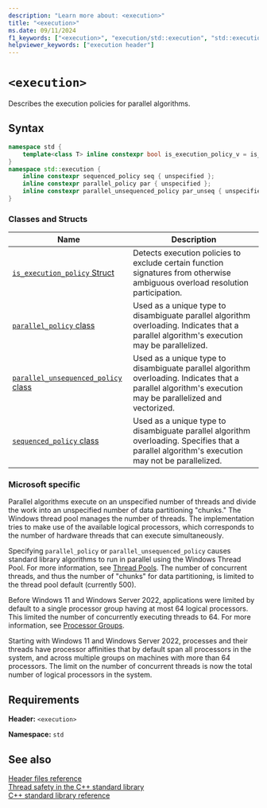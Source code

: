 ```yaml
---
description: "Learn more about: <execution>"
title: "<execution>"
ms.date: 09/11/2024
f1_keywords: ["<execution>", "execution/std::execution", "std::execution"]
helpviewer_keywords: ["execution header"]
---
```

# `<execution>`

Describes the execution policies for parallel algorithms.

## Syntax

```cpp
namespace std {
    template<class T> inline constexpr bool is_execution_policy_v = is_execution_policy<T>::value;
}
namespace std::execution {
    inline constexpr sequenced_policy seq { unspecified };
    inline constexpr parallel_policy par { unspecified };
    inline constexpr parallel_unsequenced_policy par_unseq { unspecified };
}
```

### Classes and Structs

|Name|Description|
|-|-|
|[`is_execution_policy` Struct](is-execution-policy-struct.md)|Detects execution policies to exclude certain function signatures from otherwise ambiguous overload resolution participation.|
|[`parallel_policy` class](parallel-policy-class.md)|Used as a unique type to disambiguate parallel algorithm overloading. Indicates that a parallel algorithm's execution may be parallelized.|
|[`parallel_unsequenced_policy` class](parallel-unsequenced-policy-class.md)|Used as a unique type to disambiguate parallel algorithm overloading. Indicates that a parallel algorithm's execution may be parallelized and vectorized.|
|[`sequenced_policy` class](sequenced-policy-class.md)|Used as a unique type to disambiguate parallel algorithm overloading. Specifies that a parallel algorithm's execution may not be parallelized.|

### Microsoft specific

Parallel algorithms execute on an unspecified number of threads and divide the work into an unspecified number of data partitioning "chunks." The Windows thread pool manages the number of threads. The implementation tries to make use of the available logical processors, which corresponds to the number of hardware threads that can execute simultaneously.

Specifying `parallel_policy` or `parallel_unsequenced_policy` causes standard library algorithms to run in parallel using the Windows Thread Pool. For more information, see [Thread Pools](/windows/win32/procthread/thread-pools). The number of concurrent threads, and thus the number of "chunks" for data partitioning, is limited to the thread pool default (currently 500).

Before Windows 11 and Windows Server 2022, applications were limited by default to a single processor group having at most 64 logical processors. This limited the number of concurrently executing threads to 64. For more information, see [Processor Groups](/windows/win32/procthread/processor-groups).

Starting with Windows 11 and Windows Server 2022, processes and their threads have processor affinities that by default span all processors in the system, and across multiple groups on machines with more than 64 processors. The limit on the number of concurrent threads is now the total number of logical processors in the system.

## Requirements

**Header:** `<execution>`

**Namespace:** `std`

## See also

[Header files reference](cpp-standard-library-header-files.md)\
[Thread safety in the C++ standard library](thread-safety-in-the-cpp-standard-library.md)\
[C++ standard library reference](cpp-standard-library-reference.md)
